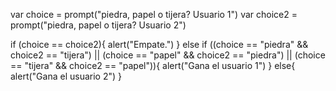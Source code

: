 var choice = prompt("piedra, papel o tijera? Usuario 1")
var choice2 = prompt("piedra, papel o tijera? Usuario 2")


if (choice == choice2){
	alert("Empate.")
} else if ((choice == "piedra" && choice2 == "tijera") || (choice == "papel" && choice2 == "piedra") || (choice == "tijera" && choice2 == "papel")){
	alert("Gana el usuario 1")
} else{
	alert("Gana el usuario 2")
}